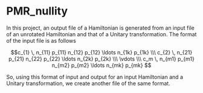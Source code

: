 # PMR_nullity

In this project, an output file of a Hamiltonian is generated from an input file of an unrotated Hamiltonian and that of a Unitary transformation.
The format of the input file is as follows

```math 
c_{1} \, n_{11} p_{11} n_{12} p_{12} \ldots n_{1k} p_{1k} \\\
c_{2} \, n_{21} p_{21} n_{22} p_{22} \ldots n_{2k} p_{2k} \\\
\vdots \\\
c_m \, n_{m1} p_{m1} n_{m2} p_{m2} \ldots n_{mk} p_{mk} 
```

So, using this format of input and output for an input Hamiltonian and a Unitary transformation, we create another file of the same format.
